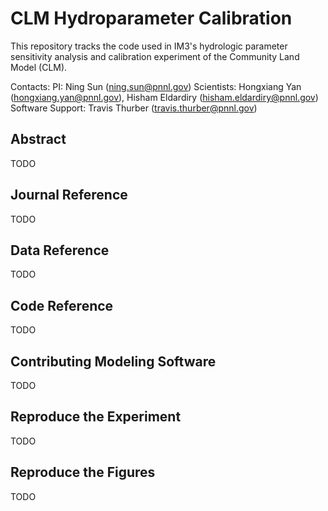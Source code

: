 # CLM Hydroparameter Calibration
This repository tracks the code used in IM3's hydrologic parameter sensitivity analysis and calibration experiment of the Community Land Model (CLM).

Contacts:
PI: Ning Sun (ning.sun@pnnl.gov)
Scientists: Hongxiang Yan (hongxiang.yan@pnnl.gov), Hisham Eldardiry (hisham.eldardiry@pnnl.gov)
Software Support: Travis Thurber (travis.thurber@pnnl.gov)

## Abstract
TODO

## Journal Reference
TODO

## Data Reference
TODO

## Code Reference
TODO

## Contributing Modeling Software
TODO

## Reproduce the Experiment
TODO

## Reproduce the Figures
TODO

